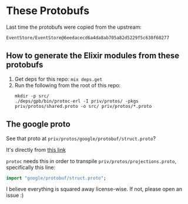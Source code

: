 # These Protobufs

Last time the protobufs were copied from the upstream:

```
EventStore/EventStore@6eedacecd6a4da8ab705a82d5229f5c630f60277
```

## How to generate the Elixir modules from these protobufs

1. Get deps for this repo: `mix deps.get`
1. Run the following from the root of this repo:
    ```
    mkdir -p src/
    ./deps/gpb/bin/protoc-erl -I priv/protos/ -pkgs priv/protos/shared.proto -o src/ priv/protos/*.proto
    ```

## The google proto

See that proto at `priv/protos/google/protobuf/struct.proto`?

It's directly from [this link](https://github.com/protocolbuffers/protobuf/blob/f82e268ed7fc6b34b092349e473d38020cf55928/src/google/protobuf/struct.proto)

`protoc` needs this in order to transpile `priv/protos/projections.proto`,
specifically this line:

```protobuf
import "google/protobuf/struct.proto";
```

I believe everything is squared away license-wise. If not, please open an
issue :)
